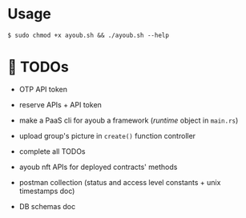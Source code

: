 # Usage

```console
$ sudo chmod +x ayoub.sh && ./ayoub.sh --help
```

# 📌 TODOs

* OTP API token

* reserve APIs + API token

* make a PaaS cli for ayoub a framework (_runtime_ object in `main.rs`)

* upload group's picture in `create()` function controller

* complete all TODOs

* ayoub nft APIs for deployed contracts' methods

* postman collection (status and access level constants + unix timestamps doc)

* DB schemas doc